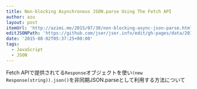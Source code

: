 ```yaml
---
title: Non-blocking Asynchronous JSON.parse Using The Fetch API
author: azu
layout: post
itemUrl: 'http://azimi.me/2015/07/30/non-blocking-async-json-parse.html'
editJSONPath: 'https://github.com/jser/jser.info/edit/gh-pages/data/2015/08/index.json'
date: '2015-08-02T05:37:25+00:00'
tags:
  - JavaScript
  - JSON
---
```

Fetch APIで提供されてる`Response`オブジェクトを使い`(new Response(string)).json()`を非同期JSON.parseとして利用する方法について
